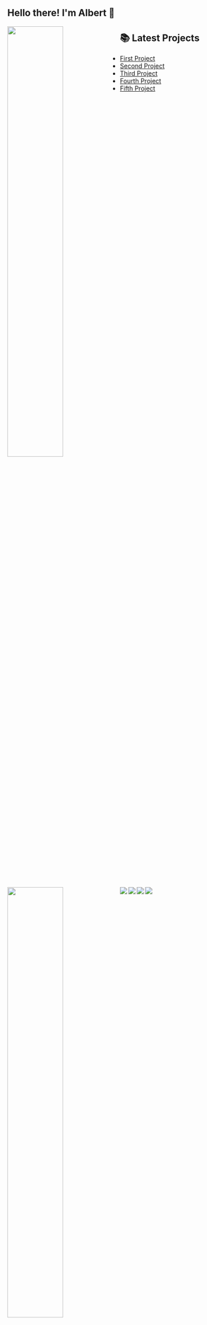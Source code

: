 ## Hello there! I'm Albert 👋

<Img align="left" width="50%" src="https://github-readme-stats.vercel.app/api?username=AlbertW18&show_icons=true&theme=radical" />  

<Img align="left" width="50%" src="https://github-readme-stats.vercel.app/api/top-langs/?username=AlbertW18&layout=compact" />  

<Img align="left" src="https://img.shields.io/badge/blender-%23F5792A.svg?style=for-the-badge&logo=blender&logoColor=white" />

<Img align="left" src="https://img.shields.io/badge/html5-%23E34F26.svg?style=for-the-badge&logo=html5&logoColor=white" />

<Img align="left" src="https://img.shields.io/badge/css3-%231572B6.svg?style=for-the-badge&logo=css3&logoColor=white" />

<Img align="left" src="https://img.shields.io/badge/javascript-%23323330.svg?style=for-the-badge&logo=javascript&logoColor=%23F7DF1E" />  

## 📚 Latest Projects
<!-- BLOG-POST-LIST:START -->
- [First Project]()
- [Second Project]()
- [Third Project]()
- [Fourth Project]()
- [Fifth Project]()
<!-- BLOG-POST-LIST:END -->
